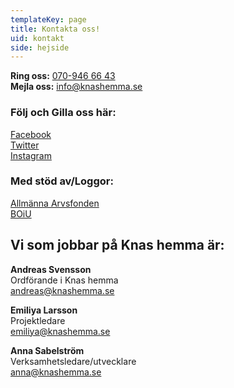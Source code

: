 ```yaml
---
templateKey: page
title: Kontakta oss!
uid: kontakt
side: hejside
---
```

**Ring oss:** [070-946 66 43](tel:+0709466643)  
**Mejla oss:** [info@knashemma.se](mailto:info@knashemma.se)

### Följ och Gilla oss här:
[Facebook](https://www.facebook.com)  
[Twitter](https://www.twitter.com)  
[Instagram](https://www.instagram.com)

### Med stöd av/Loggor:
[Allmänna Arvsfonden](#)  
[BOiU](#)

## Vi som jobbar på Knas hemma är:
**Andreas Svensson**  
Ordförande i Knas hemma  
[andreas@knashemma.se](mailto:andreas@knashemma.se)

**Emiliya Larsson**  
Projektledare  
[emiliya@knashemma.se](emiliya@knashemma.se)

**Anna Sabelström**  
Verksamhetsledare/utvecklare  
[anna@knashemma.se](anna@knashemma.se)

